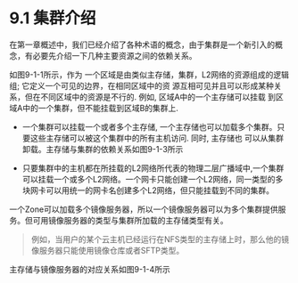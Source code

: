 # 9.1 集群介绍

在第一章概述中，我们已经介绍了各种术语的概念，由于集群是一个新引入的概念，有必要先介绍一下几种主要资源之间的依赖关系。

如图9-1-1所示，作为 一个区域是由类似主存储，集群，L2网络的资源组成的逻辑组; 它定义一个可见的边界，在相同区域中的资源互相可见并且可以形成某种关系，但在不同区域中的资源是不行的. 例如, 区域A中的一个主存储可以挂载到区域A中的一个集群，但不能挂载到区域B的集群上.


- 一个集群可以挂载一个或者多个主存储, 一个主存储也可以加载多个集群。只要这些主存储可以被这个集群中的所有主机访问. 同时, 主存储也可以从集群卸载。主存储与集群的依赖关系如图9-1-3所示


- 只要集群中的主机都在所挂载的L2网络所代表的物理二层广播域中,一个集群可以挂载一个或多个L2网络。一个网卡只能创建一个L2网络，同一类型的多块网卡可以用统一的网卡名创建多个L2网络，但只能挂载到不同的集群。

 一个Zone可以加载多个镜像服务器，所以一个镜像服务器可以为多个集群提供服务。但可用镜像服务器的类型与集群所加载的主存储类型有关。

> 例如，当用户的某个云主机已经运行在NFS类型的主存储上时，那么他的镜像服务器只能使用镜像仓库或者SFTP类型。


主存储与镜像服务器的对应关系如图9-1-4所示
